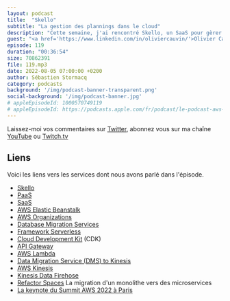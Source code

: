 ```yaml
---
layout: podcast
title:  "Skello"
subtitle: "La gestion des plannings dans le cloud"
description: "Cette semaine, j'ai rencontré Skello, un SaaS pour gèrer vos plannings et optimiser la gestion de vos équipes. On parle de leur migration d'une plate-forme PaaS vers AWS. Mais ca consiste en quoi exactement de construire une solution de type Software-as-a-Service sur AWS ? On aborde le sujet d'optimisation de coûts : une mauvaise surprise le premier mois (x2) pour comprendre quoi optimiser, pour finalement divisier la deuxième facture par deux, puis encore réduire de 37% par la suite. On parle aussi de migration de certaines applications vers du serverless avec AWS Lambda et DynamoDB."
guest: "<a href='https://www.linkedin.com/in/oliviercauvin/'>Olivier Cauvin</a>, CTO <a href='https://www.skello.io'>Skello</a>"
episode: 119
duration: "00:36:54"
size: 70862391
file: 119.mp3
date: 2022-08-05 07:00:00 +0200   
author: Sébastien Stormacq
category: podcasts
background: '/img/podcast-banner-transparent.png'
social-background: '/img/podcast-banner.jpg'
# appleEpisodeId: 1000570749119
# appleEpisodeId: https://podcasts.apple.com/fr/podcast/le-podcast-aws-en-français/id1452118442
---
```


Laissez-moi vos commentaires sur [Twitter](https://twitter.com/sebsto), abonnez vous sur ma chaîne [YouTube](https://www.youtube.com/sebsto) ou [Twitch.tv](https://www.twitch.tv/sebAWS)

## Liens

Voici les liens vers les services dont nous avons parlé dans l'épisode.

- [Skello](https://www.skello.io)
- [PaaS](https://fr.wikipedia.org/wiki/Platform_as_a_service)
- [SaaS](https://fr.wikipedia.org/wiki/Software_as_a_service)
- [AWS Elastic Beanstalk](https://docs.aws.amazon.com/elasticbeanstalk/latest/dg/Welcome.html)
- [AWS Organizations](https://docs.aws.amazon.com/organizations/latest/userguide/orgs_introduction.html)
- [Database Migration Services](https://docs.aws.amazon.com/dms/latest/userguide/Welcome.html)
- [Framework Serverless](https://www.serverless.com/)
- [Cloud Development Kit](https://github.com/aws/aws-cdk) (CDK)
- [API Gateway](https://docs.aws.amazon.com/apigateway/latest/developerguide/welcome.html)
- [AWS Lambda](https://docs.aws.amazon.com/lambda/latest/dg/welcome.html)
- [Data Migration Service (DMS) to Kinesis](https://docs.aws.amazon.com/dms/latest/userguide/CHAP_Target.Kinesis.html)
- [AWS Kinesis](https://docs.aws.amazon.com/streams/latest/dev/introduction.html)
- [Kinesis Data Firehose](https://docs.aws.amazon.com/firehose/latest/dev/what-is-this-service.html)
- [Refactor Spaces](https://docs.aws.amazon.com/migrationhub-refactor-spaces/latest/userguide/what-is-mhub-refactor-spaces.html) La migration d'un monolithe vers des microservices
- [La keynote du Summit AWS 2022 à Paris]()